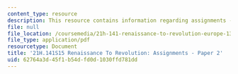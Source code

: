 ```yaml
---
content_type: resource
description: This resource contains information regarding assignments - paper 2.
file: null
file_location: /coursemedia/21h-141-renaissance-to-revolution-europe-1300-1800-spring-2015/62764a3d45f1b54dfd0d1030ffd781dd_MIT21H_141S15_Paper2.pdf
file_type: application/pdf
resourcetype: Document
title: '21H.141S15 Renaissance To Revolution: Assignments - Paper 2'
uid: 62764a3d-45f1-b54d-fd0d-1030ffd781dd
---
```

